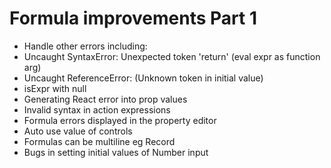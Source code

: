 Formula improvements Part 1
===========================

- Handle other errors including:
- Uncaught SyntaxError: Unexpected token 'return' (eval expr as function arg)
- Uncaught ReferenceError: (Unknown token in initial value)
- isExpr with null
- Generating React error into prop values
- Invalid syntax in action expressions
- Formula errors displayed in the property editor
- Auto use value of controls
- Formulas can be multiline eg Record
- Bugs in setting initial values of Number input
